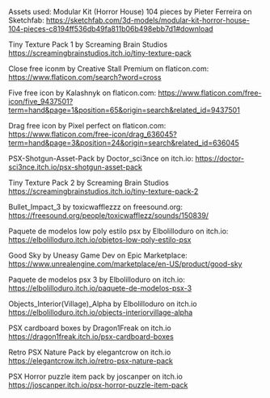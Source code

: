 Assets used:
Modular Kit (Horror House) 104 pieces by Pieter Ferreira on Sketchfab:
https://sketchfab.com/3d-models/modular-kit-horror-house-104-pieces-c8194ff536db49fa811b06b498ebb7d1#download

Tiny Texture Pack 1 by Screaming Brain Studios
https://screamingbrainstudios.itch.io/tiny-texture-pack

Close free iconm by Creative Stall Premium on flaticon.com:
https://www.flaticon.com/search?word=cross

Five free icon by Kalashnyk on flaticon.com:
https://www.flaticon.com/free-icon/five_9437501?term=hand&page=1&position=65&origin=search&related_id=9437501

Drag free icon by Pixel perfect on flaticon.com:
https://www.flaticon.com/free-icon/drag_636045?term=hand&page=3&position=24&origin=search&related_id=636045

PSX-Shotgun-Asset-Pack by Doctor_sci3nce on itch.io:
https://doctor-sci3nce.itch.io/psx-shotgun-asset-pack

Tiny Texture Pack 2 by Screaming Brain Studios
https://screamingbrainstudios.itch.io/tiny-texture-pack-2

Bullet_Impact_3 by toxicwafflezzz on freesound.org:
https://freesound.org/people/toxicwafflezz/sounds/150839/

Paquete de modelos low poly estilo psx by Elbolilloduro on itch.io:
https://elbolilloduro.itch.io/objetos-low-poly-estilo-psx

Good Sky by Uneasy Game Dev on Epic Marketplace:
https://www.unrealengine.com/marketplace/en-US/product/good-sky

Paquete de modelos psx 3 by Elbolilloduro on itch.io:
https://elbolilloduro.itch.io/paquete-de-modelos-psx-3

Objects_Interior(Village)_Alpha by Elbolilloduro on itch.io
https://elbolilloduro.itch.io/objects-interiorvillage-alpha

PSX cardboard boxes by Dragon1Freak on itch.io
https://dragon1freak.itch.io/psx-cardboard-boxes

Retro PSX Nature Pack by elegantcrow on itch.io
https://elegantcrow.itch.io/retro-psx-nature-pack

PSX Horror puzzle item pack by joscanper on itch.io
https://joscanper.itch.io/psx-horror-puzzle-item-pack